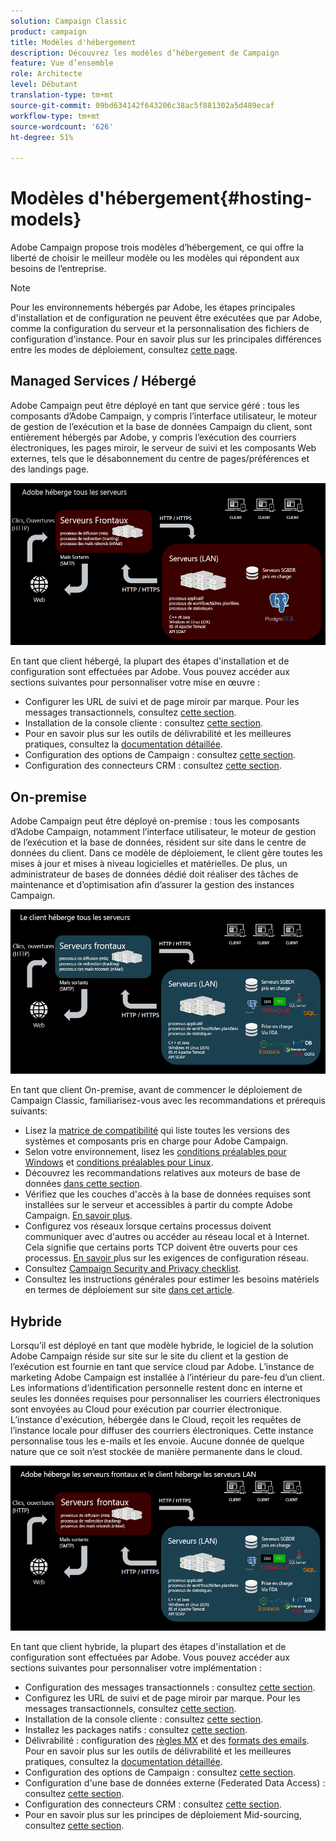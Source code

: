 ```yaml
---
solution: Campaign Classic
product: campaign
title: Modèles d'hébergement
description: Découvrez les modèles d’hébergement de Campaign
feature: Vue d’ensemble
role: Architecte
level: Débutant
translation-type: tm+mt
source-git-commit: 09bd634142f643206c38ac5f881302a5d489ecaf
workflow-type: tm+mt
source-wordcount: '626'
ht-degree: 51%

---
```



# Modèles d&#39;hébergement{#hosting-models}

Adobe Campaign propose trois modèles d’hébergement, ce qui offre la liberté de choisir le meilleur modèle ou les modèles qui répondent aux besoins de l’entreprise.

>[!NOTE]
>
>Pour les environnements hébergés par Adobe, les étapes principales d&#39;installation et de configuration ne peuvent être exécutées que par Adobe, comme la configuration du serveur et la personnalisation des fichiers de configuration d&#39;instance. Pour en savoir plus sur les principales différences entre les modes de déploiement, consultez [cette page](../../installation/using/capability-matrix.md).

## Managed Services / Hébergé

Adobe Campaign peut être déployé en tant que service géré : tous les composants d’Adobe Campaign, y compris l’interface utilisateur, le moteur de gestion de l’exécution et la base de données Campaign du client, sont entièrement hébergés par Adobe, y compris l’exécution des courriers électroniques, les pages miroir, le serveur de suivi et les composants Web externes, tels que le désabonnement du centre de pages/préférences et des landings page.

![](assets/deployment_hosted.png)

En tant que client hébergé, la plupart des étapes d&#39;installation et de configuration sont effectuées par Adobe. Vous pouvez accéder aux sections suivantes pour personnaliser votre mise en œuvre :

* Configurer les URL de suivi et de page miroir par marque. Pour les messages transactionnels, consultez [cette section](../../message-center/using/configuring-multibranding.md).
* Installation de la console cliente : consultez [cette section](../../installation/using/installing-the-client-console.md).
* Pour en savoir plus sur les outils de délivrabilité et les meilleures pratiques, consultez la [documentation détaillée](../../delivery/using/about-deliverability.md).
* Configuration des options de Campaign : consultez [cette section](../../installation/using/configuring-campaign-options.md).
* Configuration des connecteurs CRM : consultez [cette section](../../platform/using/crm-connectors.md).

## On-premise

Adobe Campaign peut être déployé on-premise : tous les composants d’Adobe Campaign, notamment l’interface utilisateur, le moteur de gestion de l’exécution et la base de données, résident sur site dans le centre de données du client. Dans ce modèle de déploiement, le client gère toutes les mises à jour et mises à niveau logicielles et matérielles. De plus, un administrateur de bases de données dédié doit réaliser des tâches de maintenance et d’optimisation afin d’assurer la gestion des instances Campaign.

![](assets/deployment_onpremise.png)

En tant que client On-premise, avant de commencer le déploiement de Campaign Classic, familiarisez-vous avec les recommandations et prérequis suivants:

* Lisez la [matrice de compatibilité](../../rn/using/compatibility-matrix.md) qui liste toutes les versions des systèmes et composants pris en charge pour Adobe Campaign.
* Selon votre environnement, lisez les [conditions préalables pour Windows](../../installation/using/prerequisites-of-campaign-installation-in-windows.md) et [conditions préalables pour Linux](../../installation/using/prerequisites-of-campaign-installation-in-linux.md).
* Découvrez les recommandations relatives aux moteurs de base de données [dans cette section](../../installation/using/database.md).
* Vérifiez que les couches d&#39;accès à la base de données requises sont installées sur le serveur et accessibles à partir du compte Adobe Campaign. [En savoir plus](../../installation/using/application-server.md).
* Configurez vos réseaux lorsque certains processus doivent communiquer avec d&#39;autres ou accéder au réseau local et à Internet. Cela signifie que certains ports TCP doivent être ouverts pour ces processus. [En savoir ](../../installation/using/network-configuration.md) plus sur les exigences de configuration réseau.
* Consultez [Campaign Security and Privacy checklist](https://helpx.adobe.com/fr/campaign/kb/acc-security.html).
* Consultez les instructions générales pour estimer les besoins matériels en termes de déploiement sur site [dans cet article](https://helpx.adobe.com/fr/campaign/kb/hardware-sizing-guide.html).

## Hybride

Lorsqu’il est déployé en tant que modèle hybride, le logiciel de la solution Adobe Campaign réside sur site sur le site du client et la gestion de l’exécution est fournie en tant que service cloud par Adobe. L’instance de marketing Adobe Campaign est installée à l’intérieur du pare-feu d’un client. Les informations d’identification personnelle restent donc en interne et seules les données requises pour personnaliser les courriers électroniques sont envoyées au Cloud pour exécution par courrier électronique. L’instance d&#39;exécution, hébergée dans le Cloud, reçoit les requêtes de l’instance locale pour diffuser des courriers électroniques. Cette instance personnalise tous les e-mails et les envoie. Aucune donnée de quelque nature que ce soit n’est stockée de manière permanente dans le cloud.

![](assets/deployment_hybrid.png)

En tant que client hybride, la plupart des étapes d&#39;installation et de configuration sont effectuées par Adobe. Vous pouvez accéder aux sections suivantes pour personnaliser votre implémentation :

* Configuration des messages transactionnels : consultez [cette section](../../message-center/using/transactional-messaging-architecture.md).
* Configurez les URL de suivi et de page miroir par marque. Pour les messages transactionnels, consultez [cette section](../../message-center/using/configuring-multibranding.md).
* Installation de la console cliente : consultez [cette section](../../installation/using/installing-the-client-console.md).
* Installez les packages natifs : consultez [cette section](../../installation/using/installing-campaign-standard-packages.md).
* Délivrabilité : configuration des [règles MX](../../installation/using/email-deliverability.md#mx-configuration) et des [formats des emails](../../installation/using/email-deliverability.md#managing-email-formats). Pour en savoir plus sur les outils de délivrabilité et les meilleures pratiques, consultez la [documentation détaillée](../../delivery/using/about-deliverability.md).
* Configuration des options de Campaign : consultez [cette section](../../installation/using/configuring-campaign-options.md).
* Configuration d&#39;une base de données externe (Federated Data Access) : consultez [cette section](../../installation/using/about-fda.md).
* Configuration des connecteurs CRM : consultez [cette section](../../platform/using/crm-connectors.md).
* Pour en savoir plus sur les principes de déploiement Mid-sourcing, consultez [cette section](../../installation/using/mid-sourcing-deployment.md).
